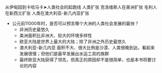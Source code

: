 从伊甸园到卡哈马卡➤人类社会的起跑线
人类扩张
  克洛维斯人在美洲扩张
  毛利人在新西兰扩张
  人类在澳大利亚-新几内亚扩张

- 公元前11000年时，是否可以预言哪个大洲的人类社会发展的最快？  
	- 非洲历史最悠久  
	- 美洲面积比非洲大、较大的环境多样性  
	- 欧亚大陆是世界上最大的大陆；除了非洲之外历史最悠久  
	- 澳大利亚-新几内亚 面积不大、很大比例是沙漠、人类很晚到达，看起来发展很慢；但他们是最早发展出水运工具的族群  
	- 最终欧亚大陆获得了领先，但真正的原因却不是很简单，也是本书将要讨论的内容  